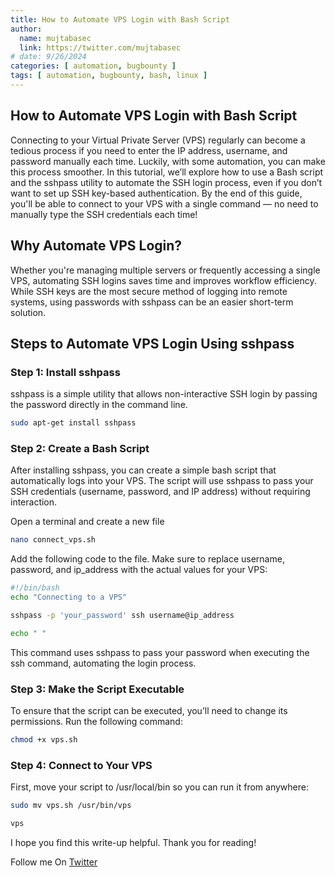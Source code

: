 ```yaml
---
title: How to Automate VPS Login with Bash Script 
author:
  name: mujtabasec
  link: https://twitter.com/mujtabasec
# date: 9/26/2024
categories: [ automation, bugbounty ]
tags: [ automation, bugbounty, bash, linux ]
---
```


## How to Automate VPS Login with Bash Script 
Connecting to your Virtual Private Server (VPS) regularly can become a tedious process if you need to enter the IP address, username, and password manually each time. Luckily, with some automation, you can make this process smoother. In this tutorial, we’ll explore how to use a Bash script and the sshpass utility to automate the SSH login process, even if you don’t want to set up SSH key-based authentication.
By the end of this guide, you'll be able to connect to your VPS with a single command — no need to manually type the SSH credentials each time!

## Why Automate VPS Login?
Whether you're managing multiple servers or frequently accessing a single VPS, automating SSH logins saves time and improves workflow efficiency. While SSH keys are the most secure method of logging into remote systems, using passwords with sshpass can be an easier short-term solution.

## Steps to Automate VPS Login Using sshpass

### Step 1: Install sshpass 
sshpass is a simple utility that allows non-interactive SSH login by passing the password directly in the command line. 

```bash
sudo apt-get install sshpass
```

### Step 2: Create a Bash Script
After installing sshpass, you can create a simple bash script that automatically logs into your VPS. The script will use sshpass to pass your SSH credentials (username, password, and IP address) without requiring interaction.

Open a terminal and create a new file 
```bash
nano connect_vps.sh
```
  
Add the following code to the file. Make sure to replace username, password, and ip_address with the actual values for your VPS:
  
 ```bash
#!/bin/bash
echo "Connecting to a VPS"

sshpass -p 'your_password' ssh username@ip_address

echo " "
  ```

This command uses sshpass to pass your password when executing the ssh command, automating the login process.

### Step 3: Make the Script Executable
To ensure that the script can be executed, you’ll need to change its permissions. Run the following command:
  
```bash
chmod +x vps.sh
```
  
### Step 4: Connect to Your VPS
First, move your script to /usr/local/bin so you can run it from anywhere:
  
```bash
sudo mv vps.sh /usr/bin/vps
```

```bash
vps
```

I hope you find this write-up helpful. Thank you for reading!

Follow me On [Twitter](https://twitter.com/mujtabasec) 